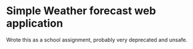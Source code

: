# Simple Weather forecast web application

Wrote this as a school assignment, probably very deprecated and unsafe.

